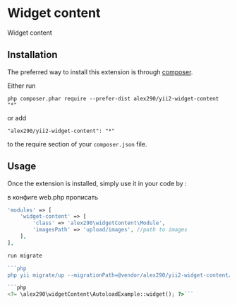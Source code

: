 Widget content
==============
Widget content

Installation
------------

The preferred way to install this extension is through [composer](http://getcomposer.org/download/).

Either run

```
php composer.phar require --prefer-dist alex290/yii2-widget-content "*"
```

or add

```
"alex290/yii2-widget-content": "*"
```

to the require section of your `composer.json` file.


Usage
-----

Once the extension is installed, simply use it in your code by  :

в конфиге web.php прописать

```php
'modules' => [
    'widget-content' => [
        'class' => 'alex290\widgetContent\Module',
        'imagesPath' => 'upload/images', //path to images
    ],
],

run migrate

```php
php yii migrate/up --migrationPath=@vendor/alex290/yii2-widget-content/migrations

```php
<?= \alex290\widgetContent\AutoloadExample::widget(); ?>```